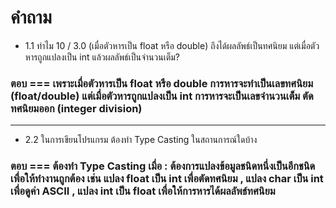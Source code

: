 # คำถาม

- 1.1 ทำไม 10 / 3.0 (เมื่อตัวหารเป็น float หรือ double) ถึงได้ผลลัพธ์เป็นทศนิยม แต่เมื่อตัวหารถูกแปลงเป็น int แล้วผลลัพธ์เป็นจำนวนเต็ม?
### ตอบ === เพราะเมื่อตัวหารเป็น float หรือ double การหารจะทำเป็นเลขทศนิยม (float/double) แต่เมื่อตัวหารถูกแปลงเป็น int การหารจะเป็นเลขจำนวนเต็ม ตัดทศนิยมออก (integer division)
---
- 2.2 ในการเขียนโปรแกรม ต้องทำ Type Casting ในสถานการณ์ใดบ้าง
### ตอบ === ต้องทำ Type Casting เมื่อ : ต้องการแปลงข้อมูลชนิดหนึ่งเป็นอีกชนิด เพื่อให้ทำงานถูกต้อง เช่น แปลง float เป็น int เพื่อตัดทศนิยม , แปลง char เป็น int เพื่อดูค่า ASCII , แปลง int เป็น float เพื่อให้การหารได้ผลลัพธ์ทศนิยม